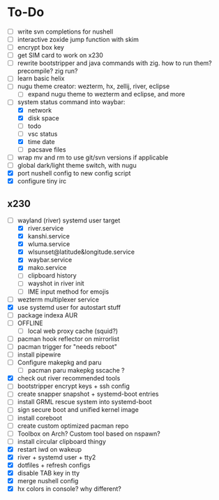 # To-Do

- [ ] write svn completions for nushell
- [ ] interactive zoxide jump function with skim
- [ ] encrypt box key
- [ ] get SIM card to work on x230
- [ ] rewrite bootstripper and java commands with zig. how to run them? precompile? zig run?
- [ ] learn basic helix
- [ ] nugu theme creator: wezterm, hx, zellij, river, eclipse
  - [ ] expand nugu theme to wezterm and eclipse, and more
- [ ] system status command into waybar:
  -[x] network
  -[x] disk space
  -[ ] todo
  -[ ] vsc status
  -[x] time date
  -[ ] pacsave files
- [ ] wrap mv and rm to use git/svn versions if applicable
- [ ] global dark/light theme switch, with nugu
- [x] port nushell config to new config script
- [x] configure tiny irc

## x230

- [ ] wayland (river) systemd user target
  - [x] river.service
  - [x] kanshi.service
  - [x] wluma.service
  - [x] wlsunset@latitude&longitude.service
  - [x] waybar.service
  - [x] mako.service
  - [ ] clipboard history
  - [ ] wayshot in river init
  - [ ] IME input method for emojis 
- [ ] wezterm multiplexer service
- [x] use systemd user for autostart stuff
- [ ] package indexa AUR
- [ ] OFFLINE
  - [ ] local web proxy cache (squid?)
- [ ] pacman hook reflector on mirrorlist
- [ ] pacman trigger for "needs reboot"
- [ ] install pipewire
- [ ] Configure makepkg and paru
  - [ ] pacman paru makepkg sscache ?
- [x] check out river recommended tools
- [ ] bootstripper encrypt keys + ssh config
- [ ] create snapper snapshot + systemd-boot entries
- [ ] install GRML rescue system into systemd-boot
- [ ] sign secure boot and unified kernel image
- [ ] install coreboot
- [ ] create custom optimized pacman repo
- [ ] Toolbox on Arch? Custom tool based on nspawn?
- [ ] install circular clipboard thingy
- [x] restart iwd on wakeup
- [x] river + systemd user + tty2
- [x] dotfiles + refresh configs
- [x] disable TAB key in tty
- [x] merge nushell config
- [x] hx colors in console? why different?
